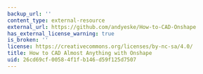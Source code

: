 ```yaml
---
backup_url: ''
content_type: external-resource
external_url: https://github.com/andyeske/How-to-CAD-Onshape
has_external_license_warning: true
is_broken: ''
license: https://creativecommons.org/licenses/by-nc-sa/4.0/
title: How to CAD Almost Anything with Onshape
uid: 26cd69cf-0058-4f1f-b146-d59f125d7507
---
```


